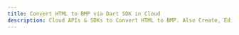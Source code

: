 ---title: Convert HTML to BMP via Dart SDK in Clouddescription: Cloud APIs & SDKs to Convert HTML to BMP. Also Create, Edit & Render Microsoft Word & OpenOffice documents in the Cloud.---